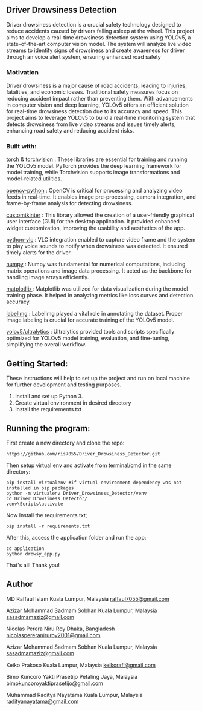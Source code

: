 ## Driver Drowsiness Detection
Driver drowsiness detection is a crucial safety technology designed to reduce accidents caused by drivers falling asleep at the wheel. 
This project aims to develop a real-time drowsiness detection system using YOLOv5, a state-of-the-art computer vision model. 
The system will analyze live video streams to identify signs of drowsiness and create awareness for driver through an voice alert system, ensuring enhanced road safety

### Motivation

Driver drowsiness is a major cause of road accidents, leading to injuries, fatalities, and economic losses. Traditional safety measures focus on reducing accident impact rather than preventing them. 
With advancements in computer vision and deep learning, YOLOv5 offers an efficient solution for real-time drowsiness detection due to its accuracy and speed. 
This project aims to leverage YOLOv5 to build a real-time monitoring system that detects drowsiness from live video streams and issues timely alerts, enhancing road safety and reducing accident risks.


### Built with:

[torch](https://pytorch.org/) & [torchvision](https://pypi.org/project/torchvision/) : These libraries are essential for training and running the YOLOv5 model. PyTorch provides the deep learning framework for model training, while Torchvision supports image transformations and model-related utilities.

[opencv-python](https://opencv.org/) : OpenCV is critical for processing and analyzing video feeds in real-time. It enables image pre-processing, camera integration, and frame-by-frame analysis for detecting drowsiness.

[customtkinter](https://github.com/TomSchimansky/CustomTkinter) :  This library allowed the creation of a user-friendly graphical user interface (GUI) for the desktop application. It provided enhanced widget customization, improving the usability and aesthetics of the app.

[python-vlc](https://pypi.org/project/python-vlc/) : VLC integration enabled to capture video frame and the system to play voice sounds to notify when drowsiness was detected. It ensured timely alerts for the driver.

[numpy](https://numpy.org/) : Numpy was fundamental for numerical computations, including matrix operations and image data processing. It acted as the backbone for handling image arrays efficiently.

[matplotlib ](https://matplotlib.org/): Matplotlib was utilized for data visualization during the model training phase. It helped in analyzing metrics like loss curves and detection accuracy.

[labelImg](https://github.com/HumanSignal/labelImg.git) : LabelImg played a vital role in annotating the dataset. Proper image labeling is crucial for accurate training of the YOLOv5 model.

[yolov5/ultralytics](https://github.com/ultralytics/yolov5) : Ultralytics provided tools and scripts specifically optimized for YOLOv5 model training, evaluation, and fine-tuning, simplifying the overall workflow. 


## Getting Started:
These instructions will help to set up the project and run on local machine for further development and testing purposes.

1. Install and set up Python 3.
2. Create virtual environment in desired directory
3. Install the requirements.txt

## Running the program:
First create a new directory and clone the repo:
```
https://github.com/ris7055/Driver_Drowsiness_Detector.git
```

Then setup virtual env and activate from terminal/cmd in the same directory:
```
pip install virtualenv #if virtual environment dependency was not installed in pip packages
python -m virtualenv Driver_Drowsiness_Detector/venv
cd Driver_Drowsiness_Detector/
venv\Scripts\activate
```
Now Install the requirements.txt;
```
pip install -r requirements.txt
```
After this, access the application folder and run the app:
```
cd application
python drowsy_app.py
```
That's all! Thank you!

## Author

MD Raffaul Islam
Kuala Lumpur, Malaysia
raffaul7055@gmail.com

Azizar Mohammad Sadmam Sobhan
Kuala Lumpur, Malaysia
sasadmamaziz@gmail.com 

Nicolas Perera Niru Roy 
Dhaka, Bangladesh 
nicolaspereraniruroy2001@gmail.com 

Azizar Mohammad Sadmam Sobhan
Kuala Lumpur, Malaysia
sasadmamaziz@gmail.com 

Keiko Prakoso
Kuala Lumpur, Malaysia
keikorafi@gmail.com 

Bimo Kuncoro Yakti Prasetijo
Petaling Jaya, Malaysia
bimokuncoroyaktiprasetijo@gmail.com 

Muhammad Raditya Nayatama
Kuala Lumpur, Malaysia
radityanayatama@gmail.com 




